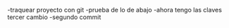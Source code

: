 -traquear proyecto con git
-prueba de lo de abajo
-ahora tengo las claves  tercer cambio
-segundo commit

